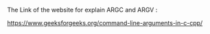 The Link of the website for explain ARGC and ARGV :

https://www.geeksforgeeks.org/command-line-arguments-in-c-cpp/